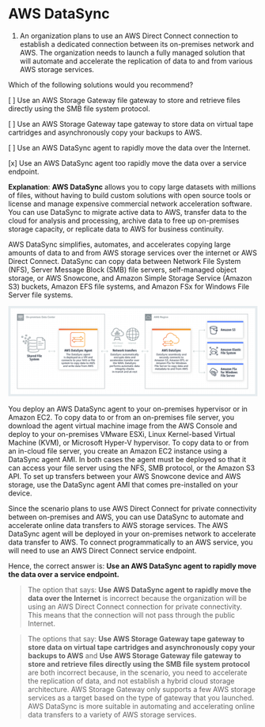 # AWS DataSync

1. An organization plans to use an AWS Direct Connect connection to establish a dedicated connection between its on-premises network and AWS. The organization needs to launch a fully managed solution that will automate and accelerate the replication of data to and from various AWS storage services.

Which of the following solutions would you recommend?

[ ] Use an AWS Storage Gateway file gateway to store and retrieve files directly using the SMB file system protocol.

[ ] Use an AWS Storage Gateway tape gateway to store data on virtual tape cartridges and asynchronously copy your backups to AWS.

[ ] Use an AWS DataSync agent to rapidly move the data over the Internet.

[x] Use an AWS DataSync agent too rapidly move the data over a service endpoint.

**Explanation**: **AWS DataSync** allows you to copy large datasets with millions of files, without having to build custom solutions with open source tools or license and manage expensive commercial network acceleration software. You can use DataSync to migrate active data to AWS, transfer data to the cloud for analysis and processing, archive data to free up on-premises storage capacity, or replicate data to AWS for business continuity.

AWS DataSync simplifies, automates, and accelerates copying large amounts of data to and from AWS storage services over the internet or AWS Direct Connect. DataSync can copy data between Network File System (NFS), Server Message Block (SMB) file servers, self-managed object storage, or AWS Snowcone, and Amazon Simple Storage Service (Amazon S3) buckets, Amazon EFS file systems, and Amazon FSx for Windows File Server file systems.

![Fig. 1 AWS DataSync Overview](../../../../img/data-migration-services/online-data-transfer-services/aws-datasync/fig01.png)

You deploy an AWS DataSync agent to your on-premises hypervisor or in Amazon EC2. To copy data to or from an on-premises file server, you download the agent virtual machine image from the AWS Console and deploy to your on-premises VMware ESXi, Linux Kernel-based Virtual Machine (KVM), or Microsoft Hyper-V hypervisor. To copy data to or from an in-cloud file server, you create an Amazon EC2 instance using a DataSync agent AMI. In both cases the agent must be deployed so that it can access your file server using the NFS, SMB protocol, or the Amazon S3 API. To set up transfers between your AWS Snowcone device and AWS storage, use the DataSync agent AMI that comes pre-installed on your device.

Since the scenario plans to use AWS Direct Connect for private connectivity between on-premises and AWS, you can use DataSync to automate and accelerate online data transfers to AWS storage services. The AWS DataSync agent will be deployed in your on-premises network to accelerate data transfer to AWS. To connect programmatically to an AWS service, you will need to use an AWS Direct Connect service endpoint.

Hence, the correct answer is: **Use an AWS DataSync agent to rapidly move the data over a service endpoint.**

> The option that says: **Use AWS DataSync agent to rapidly move the data over the Internet** is incorrect because the organization will be using an AWS Direct Connect connection for private connectivity. This means that the connection will not pass through the public Internet.

> The options that say: **Use AWS Storage Gateway tape gateway to store data on virtual tape cartridges and asynchronously copy your backups to AWS** and **Use AWS Storage Gateway file gateway to store and retrieve files directly using the SMB file system protocol** are both incorrect because, in the scenario, you need to accelerate the replication of data, and not establish a hybrid cloud storage architecture. AWS Storage Gateway only supports a few AWS storage services as a target based on the type of gateway that you launched. AWS DataSync is more suitable in automating and accelerating online data transfers to a variety of AWS storage services.

<br />
